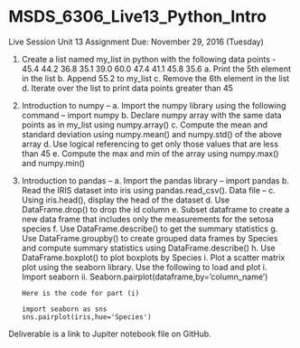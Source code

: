 # MSDS_6306_Live13_Python_Intro

Live Session Unit 13 Assignment
       Due:  November 29, 2016 (Tuesday)
1.	Create a list named my_list in python with the following data points - 
        45.4 44.2 36.8 35.1 39.0 60.0 47.4 41.1 45.8 35.6
    a.	Print the 5th element in the list
    b.	Append 55.2 to my_list
    c.	Remove the 6th element in the list
    d.	Iterate over the list to print data points greater than 45
2.	Introduction to numpy – 
    a.	Import the numpy library using the following command – import numpy
    b.	Declare numpy array with the same data points as in my_list using numpy.array()
    c.	Compute the mean and standard deviation using numpy.mean() and numpy.std() of the above array
    d.	Use logical referencing to get only those values that are less than 45
    e.	Compute the max and min of the array using numpy.max() and numpy.min()
3.	Introduction to pandas – 
    a.	Import the pandas library – import pandas
    b.	Read the IRIS dataset into iris using pandas.read_csv(). Data file – 
          <See original Word Doc for File>
    c.	Using iris.head(), display the head of the dataset
    d.	Use DataFrame.drop() to drop the id column
    e.	Subset dataframe to create a new data frame that includes only the measurements for the setosa species
    f.	Use DataFrame.describe() to get the summary statistics
    g.	Use DataFrame.groupby() to create grouped data frames by Species and compute summary statistics using DataFrame.describe()
    h.	Use DataFrame.boxplot() to plot boxplots by Species
    i.	Plot a scatter matrix plot using the seaborn library. Use the following to load and plot 
       i.  Import seaborn
       ii. Seaborn.pairplot(dataframe,by=’column_name’)

        Here is the code for part (i)

        import seaborn as sns
        sns.pairplot(iris,hue='Species')

Deliverable is a link to Jupiter notebook file on GitHub.

